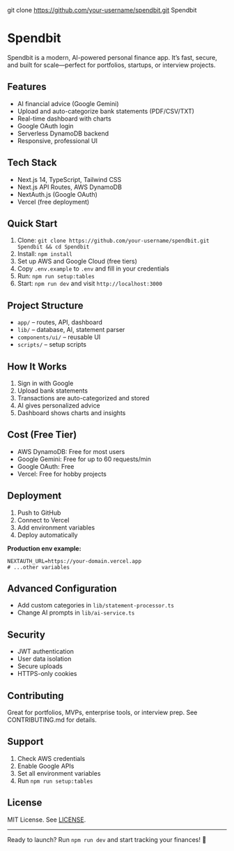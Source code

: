 git clone https://github.com/your-username/spendbit.git Spendbit

# Spendbit

Spendbit is a modern, AI-powered personal finance app. It’s fast, secure, and built for scale—perfect for portfolios, startups, or interview projects.

## Features

- AI financial advice (Google Gemini)
- Upload and auto-categorize bank statements (PDF/CSV/TXT)
- Real-time dashboard with charts
- Google OAuth login
- Serverless DynamoDB backend
- Responsive, professional UI

## Tech Stack

- Next.js 14, TypeScript, Tailwind CSS
- Next.js API Routes, AWS DynamoDB
- NextAuth.js (Google OAuth)
- Vercel (free deployment)

## Quick Start

1. Clone: `git clone https://github.com/your-username/spendbit.git Spendbit && cd Spendbit`
2. Install: `npm install`
3. Set up AWS and Google Cloud (free tiers)
4. Copy `.env.example` to `.env` and fill in your credentials
5. Run: `npm run setup:tables`
6. Start: `npm run dev` and visit `http://localhost:3000`

## Project Structure

- `app/` – routes, API, dashboard
- `lib/` – database, AI, statement parser
- `components/ui/` – reusable UI
- `scripts/` – setup scripts

## How It Works

1. Sign in with Google
2. Upload bank statements
3. Transactions are auto-categorized and stored
4. AI gives personalized advice
5. Dashboard shows charts and insights

## Cost (Free Tier)

- AWS DynamoDB: Free for most users
- Google Gemini: Free for up to 60 requests/min
- Google OAuth: Free
- Vercel: Free for hobby projects

## Deployment

1. Push to GitHub
2. Connect to Vercel
3. Add environment variables
4. Deploy automatically

**Production env example:**
```env
NEXTAUTH_URL=https://your-domain.vercel.app
# ...other variables
```

## Advanced Configuration

- Add custom categories in `lib/statement-processor.ts`
- Change AI prompts in `lib/ai-service.ts`

## Security

- JWT authentication
- User data isolation
- Secure uploads
- HTTPS-only cookies

## Contributing

Great for portfolios, MVPs, enterprise tools, or interview prep. See CONTRIBUTING.md for details.

## Support

1. Check AWS credentials
2. Enable Google APIs
3. Set all environment variables
4. Run `npm run setup:tables`

## License

MIT License. See [LICENSE](LICENSE).

---

Ready to launch? Run `npm run dev` and start tracking your finances! 🚀
